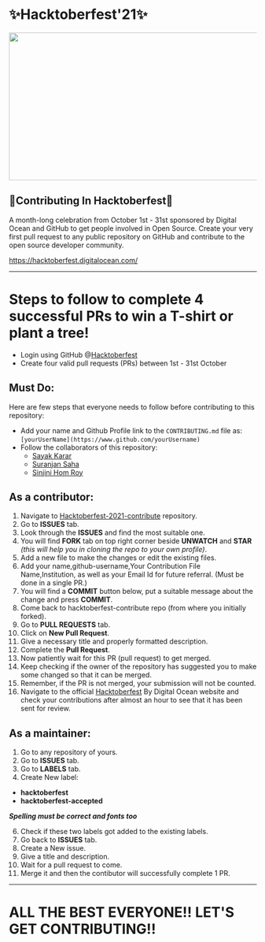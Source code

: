 # ✨Hacktoberfest'21✨

<p align="center">
  <img width="700" height="300" src="https://hacktoberfest.digitalocean.com/_nuxt/img/logo-hacktoberfest-full.f42e3b1.svg">
</p>


## 🌟Contributing In Hacktoberfest🌟

A month-long celebration from October 1st - 31st sponsored by Digital Ocean and GitHub to get people involved in Open Source. Create your very first pull request to any public repository on GitHub and contribute to the open source developer community.

https://hacktoberfest.digitalocean.com/

----

# Steps to follow to complete 4 successful PRs to win a T-shirt or plant a tree!
- Login using GitHub @[Hacktoberfest](https://hacktoberfest.digitalocean.com/)
- Create four valid pull requests (PRs) between 1st - 31st October

## Must Do:
Here are few steps that everyone needs to follow before contributing to this repository:
* Add your name and Github Profile link to the `CONTRIBUTING.md` file as:
    `[yourUserName](https://www.github.com/yourUsername)`
* Follow the collaborators of this repository:
    - [Sayak Karar](https://www.github.com/Sayak-Karar-2581)
    - [Suranjan Saha](https://www.github.com/Suranjan2002)
    - [Sinjini Hom Roy](https://www.github.com/Sinjini46)


## As a contributor:

1) Navigate to [Hacktoberfest-2021-contribute](https://github.com/Suranjan2002/Hacktoberfest-2021-contribute) repository.
2) Go to **ISSUES** tab.
3) Look through the **ISSUES** and find the most suitable one.
4) You will find **FORK** tab on top right corner beside **UNWATCH** and **STAR** *(this will help you in cloning the repo to your own profile)*.
5) Add a new file to make the changes or edit the existing files.
6) Add your name,github-username,Your Contribution File Name,Institution, as well as your Email Id for future referral. (Must be done in a single PR.)
7) You will find a **COMMIT** button below, put a suitable message about the change and press **COMMIT**.
8) Come back to hacktoberfest-contribute repo (from where you initially forked).
9) Go to **PULL REQUESTS** tab.
10) Click on **New Pull Request**.
11) Give a necessary title and properly formatted description.
12) Complete the **Pull Request**.
13) Now patiently wait for this PR (pull request) to get merged.
14) Keep checking if the owner of the repository has suggested you to make some changed so that it can be merged.
15) Remember, if the PR is not merged, your submission will not be counted.
16) Navigate to the official [Hacktoberfest](https://hacktoberfest.digitalocean.com/) By Digital Ocean website and check your contributions after almost an hour to see that it has been sent for review.


## As a maintainer:

1) Go to any repository of yours.
2) Go to **ISSUES** tab.
3) Go to **LABELS** tab.
4) Create New label: 
 - **hacktoberfest**
 - **hacktoberfest-accepted**
   
  ***Spelling must be correct and fonts too***

6) Check if these two labels got added to the existing labels.
7) Go back to **ISSUES** tab.
8) Create a New issue.
9) Give a title and description.
10) Wait for a pull request to come.
11) Merge it and then the contibutor will successfully complete 1 PR.

----

# ALL THE BEST EVERYONE!! LET'S GET CONTRIBUTING!!

